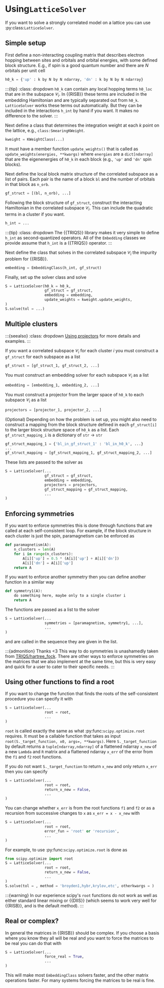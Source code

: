 # Using`LatticeSolver`

If you want to solve a strongly correlated model on a lattice you can use :py:class:`LatticeSolver`.

## Simple setup

First define a non-interacting coupling matrix that describes electron 
hopping between sites and orbitals and orbital energies, with some defined 
block structure. E.g., if spin is a good quantum number and there are 
$N$ orbitals per unit cell

```python
h0_k = {'up' : k by N by N ndarray, 'dn' : k by N by N ndarray}
```

:::{tip}
:class: dropdown
`h0_k` can contain any local hopping terms `h0_loc` that are in the subspace 
$\mathcal{C}_i$. In {{RISB}} these terms are included in the embedding 
Hamiltonian and are typically separated out from `h0_k`. `LatticeSolver` works 
these terms out automatically. But they can be included in 
the interactions `h_int` by hand if you want. It makes no difference to 
the solver.
:::

Next define a class that determines the integration weight at each $k$ point 
on the lattice, e.g., `class:SmearingKWeight`.

```python
kweight = KWeightClass(...)
```

It must have a member function `update_weights()` that is called as 
`update_weights(energies, **kwargs)` where `energies` are a `dict[ndarray]` 
that are the eigenenergies of `h0_k` in each block (e.g., `'up'` and `'dn'` 
spin blocks).

Next define the local block matrix structure of the correlated subspace 
as a list of pairs. Each pair is the name of a block `bl` and the number of 
orbitals in that block as `n_orb`.

```python
gf_struct = [(bl, n_orb), ...]
```

Following the block structure of `gf_struct`, construct the interacting 
Hamiltonian in the correlated subspace $\mathcal{C}_i$. This can include 
the quadratic terms in a cluster if you want.

```python
h_int = ...
```

:::{tip}
:class: dropdown
The {{TRIQS}} library makes it very simple to define 
`h_int` as second-quantized operators. All of the `Embedding` classes we 
provide assume that `h_int` is a {{TRIQS}} operator.
:::

Next define the class that solves in the correlated subspace $\mathcal{C}_i$ 
the impurity problem for {{RISB}}.

```python
embedding = EmbeddingClass(h_int, gf_struct)
```

Finally, set up the solver class and solve

```python
S = LatticeSolver(h0_k = h0_k,
                  gf_struct = gf_struct,
                  embedding = embedding,
                  update_weights = kweight.update_weights,
)
S.solve(tol = ...)
```

## Multiple clusters

:::{seealso}
:class: dropdown
[Using projectors](../how-to/projectors.md) for more details and examples.
:::

If you want a correlated subspace $\mathcal{C}_i$ for each cluster $i$ you 
must construct a `gf_struct` for each subspace as a list

```python
gf_struct = [gf_struct_1, gf_struct_2, ...]
```

You must construct an embedding solver for each subspace $\mathcal{C}_i$ as 
a list 

```python
embedding = [embedding_1, embedding_2, ...]
```

You must construct a projector from the larger space of `h0_k` to each 
subspace $\mathcal{C}_i$ as a list

```python
projectors = [projector_1, projector_2, ...]
```

(Optional) Depending on how the problem is set up, you might also need to 
construct a mapping from the block structure defined in each `gf_struct[i]` 
to the larger block structure space of `h0_k` as a list. Each 
`gf_struct_mapping_i` is a dictionary of `str` $\rightarrow$ `str`

```python
gf_struct_mapping_1 = {'bl_in_gf_struct_1' : 'bl_in_h0_k', ...}
...
gf_struct_mapping = [gf_struct_mapping_1, gf_struct_mapping_2, ...]
```

These lists are passed to the solver as

```python
S = LatticeSolver(...
                  gf_struct = gf_struct,
                  embedding = embedding,
                  projectors = projectors,
                  gf_struct_mapping = gf_struct_mapping,
                  ...
)
```

## Enforcing symmetries

If you want to enforce symmetries this is done through functions that are 
called at each self-consistent loop. For example, if the block structure in 
each cluster is just the spin, paramagnetism can be enforced as

```python
def paramagnetism(A):
    n_clusters = len(A)
    for i in range(n_clusters):
        A[i]['up'] = 0.5 * (A[i]['up'] + A[i]['dn'])
        A[i]['dn'] = A[i]['up']
    return A
```

If you want to enforce another symmetry then you can define another 
function in a similar way

```python
def symmetry1(A):
    do something here, maybe only to a single cluster i
    return A
```

The functions are passed as a list to the solver

```python
S = LatticeSolver(...
                  symmetries = [paramagnetism, symmetry1, ...],
                  ...
)
```

and are called in the sequence they are given in the list.

:::{admonition} Thanks <3
This way to do symmetries is unashamedly taken from 
[TRIQS/hartree_fock](https://triqs.github.io/hartree_fock). There are other 
ways to enforce symmetries on the matrices that we also implement at the 
same time, but this is very easy and quick for a user to cater to their 
specific needs.
:::

## Using other functions to find a root

If you want to change the function that finds the roots of the 
self-consistent procedure you can specify it with 

```python
S = LatticeSolver(...
                  root = root,
                  ...
)
```

`root` is called exactly the same as what :py:func:`scipy.optimize.root` 
requires. It must be a callable function that takes as input 
`root(S._target_function, x0, args=, **kwargs)`. Here `S._target_function` 
by default returns a `tuple[ndarray,ndarray]` of a flattened ndarray `x_new` 
of a new `Lambda` and `R` matrix and a flattened ndarray `x_err` of the error 
from the `f1` and `f2` root functions. 

If you do not want `S._target_function` to return `x_new` and only return 
`x_err` then you can specify

```python
S = LatticeSolver(...
                  root = root,
                  return_x_new = False,
                  ...
)
```

You can change whether `x_err` is from the root functions `f1` and 
`f2` or as a recursion from successive changes to `x` as 
`x_err = x - x_new` with

```python
S = LatticeSolver(...
                  root = root,
                  error_fun = 'root' or 'recursion',
                  ...
)
```

For example, to use :py:func:`scipy.optimize.root` is done as

```python
from scipy.optimize import root
S = LatticeSolver(...
                  root = root,
                  return_x_new = False,
                  ...
)
S.solve(tol = , method = 'broyden1,hybr,krylov,etc', otherkwargs = )
```

:::{warning}
In our experience scipy's `root` functions do not work as well as either 
standard linear mixing or {{DIIS}} (which seems to work very well for 
{{RISB}}, and is the default method).
:::

## Real or complex?

In general the matrices in {{RISB}} should be complex. If you choose a basis 
where you know they all will be real and you want to force the matrices to 
be real you can do that with

```python
S = LatticeSolver(...
                  force_real = True,
                  ...
)
```

This will make most `EmbeddingClass` solvers faster, and the other matrix 
operations faster. For many systems forcing the matrices to be real is fine.